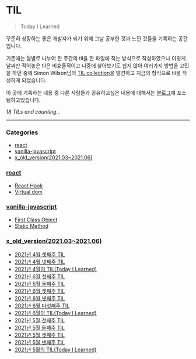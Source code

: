 # TIL
> Today I Learned

꾸준히 성장하는 좋은 개발자가 되기 위해 그날 공부한 것과 느낀 것들을 기록하는 공간입니다.

기존에는 월별로 나누어 한 주간의 til을 한 파일에 적는 방식으로 작성하였으나
이렇게 날짜만 적어놓은 til은 비효율적이고 나중에 찾아보기도 쉽지 않아 여러가지 방법을 고민을 하던 중에
Simon Wilson님의 [TIL collection][2]을 발견하고 지금의 형식으로 til을 작성하게 되었습니다.

이 곳에 기록하는 내용 중 다른 사람들과 공유하고싶은 내용에 대해서는 [블로그][1]에 포스팅하고있습니다.


_18 TILs and counting..._

---

### Categories

- [react](#react)
- [vanilla-javascript](#vanilla-javascript)
- [x_old_version(2021.03~2021.06)](#x_old_version(2021.03~2021.06))

### [react](#react)
- [React Hook](react/react-hook.md)
- [Virtual dom](react/virtual-dom.md)

### [vanilla-javascript](#vanilla-javascript)
- [First Class Object](vanilla-javascript/first-class-object.md)
- [Static Method](vanilla-javascript/static-method.md)

### [x_old_version(2021.03~2021.06)](#x_old_version(2021.03~2021.06))
- [2021년 4월 셋째주 TIL](x_old_version(2021.03~2021.06)/2021_April_3rd_week.md)
- [2021년 4월 넷째주 TIL](x_old_version(2021.03~2021.06)/2021_April_4rd_week.md)
- [2021년 4월의 TIL(Today I Learned)](x_old_version(2021.03~2021.06)/2021_April_TIL.md)
- [2021년 6월 첫째주 TIL](x_old_version(2021.03~2021.06)/2021_June_1st_week.md)
- [2021년 6월 둘째주 TIL](x_old_version(2021.03~2021.06)/2021_June_2nd_week.md)
- [2021년 6월 셋째주 TIL](x_old_version(2021.03~2021.06)/2021_June_3th_week.md)
- [2021년 6월  넷째주 TIL](x_old_version(2021.03~2021.06)/2021_June_4th_week.md)
- [2021년 6월  다섯째주 TIL](x_old_version(2021.03~2021.06)/2021_June_5th_week.md)
- [2021년 6월의 TIL(Today I Learned)](x_old_version(2021.03~2021.06)/2021_June_TIL.md)
- [2021년 5월 첫째주 TIL](x_old_version(2021.03~2021.06)/2021_May_1st_week.md)
- [2021년 5월 둘째주 TIL](x_old_version(2021.03~2021.06)/2021_May_2nd_week.md)
- [2021년 5월 셋째주 TIL](x_old_version(2021.03~2021.06)/2021_May_3th_week.md)
- [2021년 5월 넷째주 TIL](x_old_version(2021.03~2021.06)/2021_May_4th_week.md)
- [2021년 5월의 TIL(Today I Learned)](x_old_version(2021.03~2021.06)/2021_May_TIL.md)

[1]: https://euncoding.tistory.com/
[2]: https://github.com/jbranchaud/til

